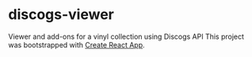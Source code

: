 # discogs-viewer
Viewer and add-ons for a vinyl collection using Discogs API
This project was bootstrapped with [Create React App](https://github.com/facebookincubator/create-react-app).